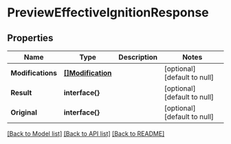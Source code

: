 # PreviewEffectiveIgnitionResponse

## Properties
Name | Type | Description | Notes
------------ | ------------- | ------------- | -------------
**Modifications** | [**[]Modification**](Modification.md) |  | [optional] [default to null]
**Result** | **interface{}** |  | [optional] [default to null]
**Original** | **interface{}** |  | [optional] [default to null]

[[Back to Model list]](../README.md#documentation-for-models) [[Back to API list]](../README.md#documentation-for-api-endpoints) [[Back to README]](../README.md)


